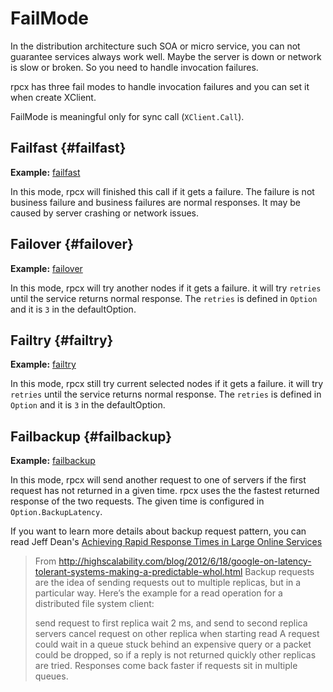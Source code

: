 # FailMode

In the distribution architecture such SOA or micro service, you can not guarantee services always work well. Maybe  the server is down or network is slow or broken. So you need to handle invocation failures.

rpcx has three fail modes to handle invocation failures and you can set it when create XClient.


FailMode is meaningful only for sync call (`XClient.Call`).


## Failfast {#failfast}

**Example:** [failfast](https://github.com/rpcx-ecosystem/rpcx-examples3/tree/master/failmode/failfast)


In this mode, rpcx will finished this call if it gets a failure. The failure is not business failure and business failures are normal responses. It may be caused by server crashing or network issues.


## Failover {#failover}

**Example:** [failover](https://github.com/rpcx-ecosystem/rpcx-examples3/tree/master/failmode/failover)


In this mode, rpcx will try another nodes if it gets a failure. it will try `retries` until the service returns normal response. The `retries` is defined in `Option` and it is `3` in the defaultOption.

## Failtry {#failtry}

**Example:** [failtry](https://github.com/rpcx-ecosystem/rpcx-examples3/tree/master/failmode/failtry)


In this mode, rpcx still try current selected nodes if it gets a failure. it will try `retries` until the service returns normal response. The `retries` is defined in `Option` and it is `3` in the defaultOption.

## Failbackup {#failbackup}

**Example:** [failbackup](https://github.com/rpcx-ecosystem/rpcx-examples3/tree/master/failmode/failbackup)

In this mode, rpcx will send another request to one of servers if the first request has not returned in a given time. rpcx uses the the fastest returned response of the two requests. The given time is configured in `Option.BackupLatency`.

If you want to learn more details about backup request pattern, you can read Jeff Dean's [Achieving Rapid Response Times in Large Online Services](https://static.googleusercontent.com/media/research.google.com/zh-CN//pubs/archive/44875.pdf)

> From http://highscalability.com/blog/2012/6/18/google-on-latency-tolerant-systems-making-a-predictable-whol.html
> Backup requests are the idea of sending requests out to multiple replicas, but in a particular way. Here’s the example for a read operation for a distributed file system client:
> 
> send request to first replica
> wait 2 ms, and send to second replica
> servers cancel request on other replica when starting read
> A request could wait in a queue stuck behind an expensive query or a packet could be dropped, so if a reply is not returned quickly other replicas are tried. Responses come back faster if requests sit in multiple queues.
